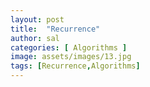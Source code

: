 ```yaml
---
layout: post
title:  "Recurrence"
author: sal
categories: [ Algorithms ]
image: assets/images/13.jpg
tags: [Recurrence,Algorithms]
---
```

### 
